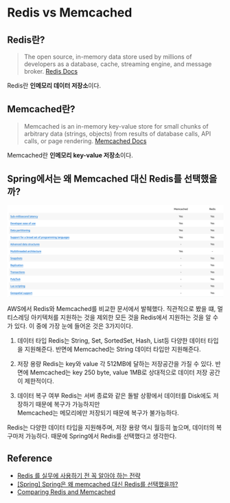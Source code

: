 # Redis vs Memcached 

## Redis란?
> The open source, in-memory data store used by millions of developers as a database, cache, streaming engine, and message broker.
> [Redis Docs](https://redis.io/)

Redis란 **인메모리 데이터 저장소**이다. 

## Memcached란?

> Memcached is an in-memory key-value store for small chunks of arbitrary data (strings, objects) from results of database calls, API calls, or page rendering.
> [Memcached Docs](https://memcached.org/)

Memcached란 **인메모리 key-value 저장소**이다.


## Spring에서는 왜 Memcached 대신 Redis를 선택했을까?

![redis_and_memchaced_comparison.png](images/redis_and_memcached/redis_and_memchaced_comparison.png)

AWS에서 Redis와 Memcached를 비교한 문서에서 발췌했다. 
직관적으로 봤을 떄, 멀티스레딩 아키텍처를 지원하는 것을 제외한 모든 것을 Redis에서 지원하는 것을 알 수가 있다.
이 중에 가장 눈에 들어온 것은 3가지이다.

1. 데이터 타입
Redis는 String, Set, SortedSet, Hash, List등 다양한 데이터 타입을 지원해준다.
반면에 Memcached는 String 데이터 타입만 지원해준다.

2. 저장 용량
Redis는 key와 value 각 512MB에 달하는 저장공간을 가질 수 있다.
반면에 Memcached는 key 250 byte, value 1MB로 상대적으로 데이터 저장 공간이 제한적이다.

3. 데이터 복구 여부
Redis는 서버 종료와 같은 돌발 상황에서 데이터를 Disk에도 저장하기 때문에 복구가 가능하지만 <br>
Memcached는 메모리에만 저장되기 때문에 복구가 불가능하다.


Redis는 다양한 데이터 타입을 지원해주며, 저장 용량 역시 월등히 높으며, 데이터의 복구마저 가능하다.
때문에 Spring에서 Redis를 선택했다고 생각한다.


## Reference

* [Redis 를 실무에 사용하기 전 꼭 알아야 하는 전략](https://velog.io/@youngerjesus/Redis-%EB%A5%BC-%EC%8B%A4%EB%AC%B4%EC%97%90-%EC%82%AC%EC%9A%A9%ED%95%98%EA%B8%B0-%EC%A0%84-%EA%BC%AD-%EC%95%8C%EC%95%84%EC%95%BC-%ED%95%98%EB%8A%94-%EC%A0%84%EB%9E%B5)
* [[Spring] Spring은 왜 memcached 대신 Redis를 선택했을까?](https://deveric.tistory.com/65)
* [Comparing Redis and Memcached](https://aws.amazon.com/ko/elasticache/redis-vs-memcached/)